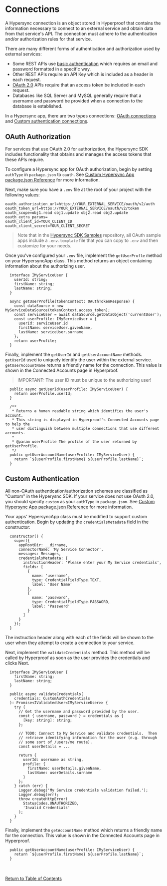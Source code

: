 # Connections

A Hypersync connection is an object stored in Hyperproof that contains the information necessary to connect to an external service and obtain data from that service's API. The connection must adhere to the authentication and/or authorization rules for that service.

There are many different forms of authentication and authorization used by external services:

- Some REST APIs use [basic authentication](https://en.wikipedia.org/wiki/Basic_access_authentication) which requires an email and password formatted in a specific way.
- Other REST APIs require an API Key which is included as a header in each request.
- [OAuth 2.0](https://www.oauth.com/) APIs require that an access token be included in each request.
- Databases like SQL Server and MySQL generally require that a username and password be provided when a connection to the database is established.

In a Hypersync app, there are two types connections: [OAuth connections](#oauth-authorization) and [Custom authentication connections](#custom-authentication).

## OAuth Authorization

For services that use OAuth 2.0 for authorization, the Hypersync SDK includes functionality that obtains and manages the access tokens that these APIs require.

To configure a Hypersync app for OAuth authorization, begin by setting `authType` in `package.json` to `oauth`. See [Custom Hypersync App package.json Reference](./030-package-json-reference.md) for more information.

Next, make sure you have a `.env` file at the root of your project with the following values:

```
oauth_authorization_url=https://YOUR_EXTERNAL_SERVICE/oauth/v2/auth
oauth_token_url=https://YOUR_EXTERNAL_SERVICE/oauth/v2/token
oauth_scope=obj1.read obj1.update obj2.read obj2.update
oauth_extra_params=
oauth_client_id=YOUR_CLIENT_ID
oauth_client_secret=YOUR_CLIENT_SECRET
```

> Note that in the [Hypersync SDK Samples](https://github.com/Hyperproof/hypersync-sdk-samples) repository, all OAuth sample apps include a `.env.template` file that you can copy to `.env` and then customize for your needs.

Once you've configured your `.env` file, implement the `getUserProfle` method on your HypersyncApp class. This method returns an object containing information about the authorizing user.

```
  interface IMyServiceUser {
    userId: string;
    firstName: string;
    lastName: string;
  }

  async getUserProfile(tokenContext: OAuthTokenResponse) {
    const dataSource = new MyServiceDataSource(tokenContext.access_token);
    const serviceUser = await dataSource.getDataObject('currentUser');
    const userProfile: IMyServiceUser = {
      userId: serviceUser.id
      firstName: serviceUser.givenName,
      lastName: serviceUser.surname
    };
    return userProfile;
  }
```

Finally, implement the `getUserId` and `getUserAccountName` methods. `getUserId` used to uniquely identify the user within the external service. `getUserAccountName` returns a friendly name for the connection. This value is shown in the Connected Accounts page in Hyperproof.

> IMPORTANT: The user ID must be unique to the authorizing user!

```
  public async getUserId(userProfile: IMyServiceUser) {
    return userProfile.userId;
  }

  /**
   * Returns a human readable string which identifies the user's account.
   * This string is displayed in Hyperproof's Connected Accounts page to help the
   * user distinguish between multiple connections that use different accounts.
   *
   * @param userProfile The profile of the user returned by getUserProfile.
   */
  public getUserAccountName(userProfile: IMyServiceUser) {
    return `${userProfile.firstName} ${userProfile.lastName}`;
  }
```

## Custom Authentication

All non-OAuth authentication/authorization schemes are classified as "Custom" in the Hyperysnc SDK. If your service does not use OAuth 2.0, you should specify `custom` as your `authType` in `package.json`. See [Custom Hypersync App package.json Reference](./030-package-json-reference.md) for more information.

Your apps' HypersyncApp class must be modified to support custom authentication. Begin by updating the `credentialsMetadata` field in the constructor:

```
  constructor() {
    super({
      appRootDir: __dirname,
      connectorName: 'My Service Connector',
      messages: Messages,
      credentialsMetadata: {
        instructionHeader: 'Please enter your My Service credentials',
        fields: [
          {
            name: 'username',
            type: CredentialFieldType.TEXT,
            label: 'User Name'
          },
          {
            name: 'password',
            type: CredentialFieldType.PASSWORD,
            label: 'Password'
          }
        ]
      }
    });
  }
```

The instruction header along with each of the fields will be shown to the user when they attempt to create a connection to your service.

Next, implement the `validateCredentials` method. This method will be called by Hyperproof as soon as the user provides the credentials and clicks Next.

```
  interface IMyServiceUser {
    firstName: string;
    lastName: string;
  }

  public async validateCredentials(
    credentials: CustomAuthCredentials
  ): Promise<IValidatedUser<IMyServiceUser>> {
    try {
      // Get the username and password provided by the user.
      const { username, password } = credentials as {
        [key: string]: string;
      };

      // TODO: Connect to My Service and validate credentials.  Then
      // retrieve identifying information for the user (e.g. through
      // some sort of /users/me route).
      const userDetails = ...

      return {
        userId: username as string,
        profile: {
          firstName: userDetails.givenName,
          lastName: userDetails.surname
        }
      };
    } catch (err) {
      Logger.debug('My Service credentials validation failed.');
      Logger.debug(err);
      throw createHttpError(
        StatusCodes.UNAUTHORIZED,
        'Invalid Credentials'
      );
    }
  }
```

Finally, implement the `getAccountName` method which returns a friendly name for the connection. This value is shown in the Connected Accounts page in Hyperproof.

```
  public getUserAccountName(userProfile: IMyServiceUser) {
    return `${userProfile.firstName} ${userProfile.lastName}`;
  }

```

<br></br>
[Return to Table of Contents](./000-toc.md)

